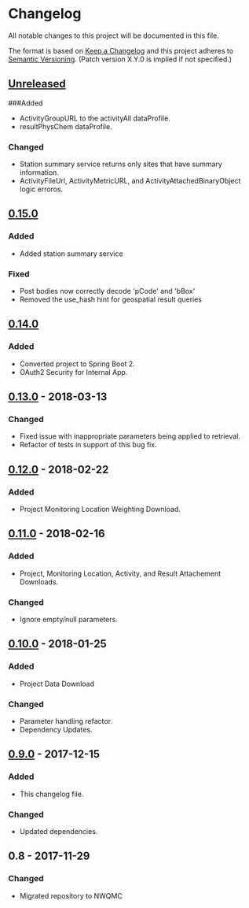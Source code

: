 # Changelog
All notable changes to this project will be documented in this file.

The format is based on [Keep a Changelog](http://keepachangelog.com/en/1.0.0/)
and this project adheres to [Semantic Versioning](http://semver.org/spec/v2.0.0.html). (Patch version X.Y.0 is implied if not specified.)

## [Unreleased]
###Added
- ActivityGroupURL to the activityAll dataProfile.
- resultPhysChem dataProfile.

### Changed
- Station summary service returns only sites that have summary information.
- ActivityFileUrl, ActivityMetricURL, and ActivityAttachedBinaryObject logic erroros.

## [0.15.0]
### Added
- Added station summary service

### Fixed
- Post bodies now correctly decode 'pCode' and 'bBox'
- Removed the use_hash hint for geospatial result queries

## [0.14.0]
### Added
- Converted project to Spring Boot 2.
- OAuth2 Security for Internal App.

## [0.13.0] - 2018-03-13
### Changed
- Fixed issue with inappropriate parameters being applied to retrieval.
- Refactor of tests in support of this bug fix.

## [0.12.0] - 2018-02-22
### Added
- Project Monitoring Location Weighting Download.

## [0.11.0] - 2018-02-16
### Added
- Project, Monitoring Location, Activity, and Result Attachement Downloads.
### Changed
- Ignore empty/null parameters.

## [0.10.0] - 2018-01-25
### Added
- Project Data Download
### Changed
- Parameter handling refactor.
- Dependency Updates.

## [0.9.0] - 2017-12-15
### Added
- This changelog file.

### Changed
- Updated dependencies.

## 0.8 - 2017-11-29
### Changed
- Migrated repository to NWQMC

[Unreleased]: https://github.com/NWQMC/WQP-WQX-Services/compare/wqp-0.15.0...master
[0.15.0]: https://github.com/NWQMC/WQP-WQX-Services/compare/wqp-0.14.0...wqp-0.15.0
[0.14.0]: https://github.com/NWQMC/WQP-WQX-Services/compare/wqp-0.13.0...wqp-0.14.0
[0.13.0]: https://github.com/NWQMC/WQP-WQX-Services/compare/wqp-0.12.0...wqp-0.13.0
[0.12.0]: https://github.com/NWQMC/WQP-WQX-Services/compare/wqp-0.11.0...wqp-0.12.0
[0.11.0]: https://github.com/NWQMC/WQP-WQX-Services/compare/wqp-0.10.0...wqp-0.11.0
[0.10.0]: https://github.com/NWQMC/WQP-WQX-Services/compare/wqp-0.9.0...wqp-0.10.0
[0.9.0]: https://github.com/NWQMC/WQP-WQX-Services/compare/wqp-0.8...wqp-0.9.0
